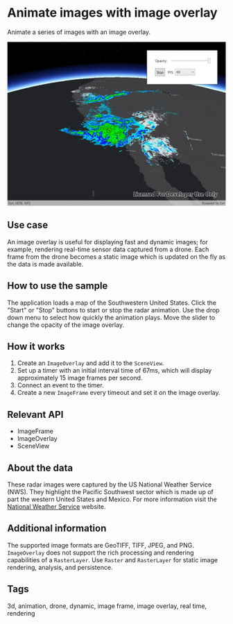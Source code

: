 # Animate images with image overlay

Animate a series of images with an image overlay.

![Image of animate images with image overlay](AnimateImageOverlay.jpg)

## Use case

An image overlay is useful for displaying fast and dynamic images; for example, rendering real-time sensor data captured from a drone. Each frame from the drone becomes a static image which is updated on the fly as the data is made available.

## How to use the sample

The application loads a map of the Southwestern United States. Click the "Start" or "Stop" buttons to start or stop the radar animation. Use the drop down menu to select how quickly the animation plays. Move the slider to change the opacity of the image overlay.

## How it works

1. Create an `ImageOverlay` and add it to the `SceneView`.
2. Set up a timer with an initial interval time of 67ms, which will display approximately 15 image frames per second.
3. Connect an event to the timer.
4. Create a new `ImageFrame` every timeout and set it on the image overlay.

## Relevant API

* ImageFrame
* ImageOverlay
* SceneView

## About the data

These radar images were captured by the US National Weather Service (NWS). They highlight the Pacific Southwest sector which is made up of part the western United States and Mexico. For more information visit the [National Weather Service](https://www.weather.gov/jetstream/gis) website.

## Additional information

The supported image formats are GeoTIFF, TIFF, JPEG, and PNG. `ImageOverlay` does not support the rich processing and rendering capabilities of a `RasterLayer`. Use `Raster` and `RasterLayer` for static image rendering, analysis, and persistence.

## Tags

3d, animation, drone, dynamic, image frame, image overlay, real time, rendering